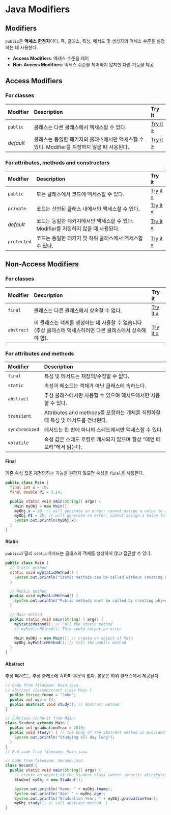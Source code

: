 # Java Modifiers

## Modifiers

`public`은 **액세스 한정자**이다. 즉, 클래스, 특성, 메서드 및 생성자의 액세스 수준을 설정하는 데 사용한다.

- **Access Modifiers**: 엑세스 수준을 제어
- **Non-Access Modifiers**: 액세스 수준을 제어하지 않지만 다른 기능을 제공

## Access Modifiers

### For classes

| Modifier  | Description                                                  | Try it                                                       |
| :-------- | :----------------------------------------------------------- | :----------------------------------------------------------- |
| `public`  | 클래스는 다른 클래스에서 액세스할 수 있다.                   | [Try it »](https://www.w3schools.com/java/tryjava.asp?filename=demo_mod_public) |
| *default* | 클래스는 동일한 패키지의 클래스에서만 액세스할 수 있다. Modifier를 지정하지 않을 때 사용된다. | [Try it »](https://www.w3schools.com/java/tryjava.asp?filename=demo_mod_default) |

### For attributes, methods and constructors

| Modifier    | Description                                                  | Try it                                                       |
| :---------- | :----------------------------------------------------------- | :----------------------------------------------------------- |
| `public`    | 모든 클래스에서 코드에 액세스할 수 있다.                     | [Try it »](https://www.w3schools.com/java/tryjava_multi.asp?filename=demo_mod_public2&multi=demo_mod_public2_multi) |
| `private`   | 코드는 선언된 클래스 내에서만 액세스할 수 있다.              | [Try it »](https://www.w3schools.com/java/tryjava.asp?filename=demo_access_mod) |
| *default*   | 코드는 동일한 패키지에서만 액세스할 수 있다. Modifier를 지정하지 않을 때 사용된다. | [Try it »](https://www.w3schools.com/java/tryjava.asp?filename=demo_mod_default2) |
| `protected` | 코드는 동일한 패키지 및 하위 클래스에서 액세스할 수 있다.    | [Try it »](https://www.w3schools.com/java/tryjava.asp?filename=demo_mod_protected) |

## Non-Access Modifiers

### For classes

| Modifier   | Description                                                  | Try it                                                       |
| :--------- | :----------------------------------------------------------- | :----------------------------------------------------------- |
| `final`    | 클래스는 다른 클래스에서 상속할 수 없다.                     | [Try it »](https://www.w3schools.com/java/tryjava.asp?filename=demo_inherit_final) |
| `abstract` | 이 클래스는 객체를 생성하는 데 사용할 수 없습니다(추상 클래스에 액세스하려면 다른 클래스에서 상속해야 함). | [Try it »](https://www.w3schools.com/java/tryjava_multi.asp?filename=demo_mod_abstract&multi=demo_mod_abstract_multi) |

### For attributes and methods

| Modifier       | Description                                                  |
| :------------- | :----------------------------------------------------------- |
| `final`        | 특성 및 메서드는 재정의/수정할 수 없다.                      |
| `static`       | 속성과 메소드는 객체가 아닌 클래스에 속하느다.               |
| `abstract`     | 추상 클래스에서만 사용할 수 있으며 메서드에서만 사용할 수 있다. |
| `transient`    | Attributes and methods를 포함하는 개체를 직렬화할 때 특성 및 메서드를 건너뛴다. |
| `synchronized` | 메서드는 한 번에 하나의 스레드에서만 액세스할 수 있다.       |
| `volatile`     | 속성 값은 스레드 로컬로 캐시되지 않으며 항상 "메인 메모리"에서 읽는다. |

#### Final

기존 속성 값을 재정의하는 기능을 원하지 않으면 속성을 `final`을 사용한다.

```java
public class Main {
  final int x = 10;
  final double PI = 3.14;

  public static void main(String[] args) {
    Main myObj = new Main();
    myObj.x = 50; // will generate an error: cannot assign a value to a final variable
    myObj.PI = 25; // will generate an error: cannot assign a value to a final variable
    System.out.println(myObj.x);
  }
}
```

#### Static

`public`과 달리  `static`메서드는 클래스의 객체를 생성하지 않고 접근할 수 있다.

```java
public class Main {
  // Static method
  static void myStaticMethod() {
    System.out.println("Static methods can be called without creating objects");
  }

  // Public method
  public void myPublicMethod() {
    System.out.println("Public methods must be called by creating objects");
  }

  // Main method
  public static void main(String[ ] args) {
    myStaticMethod(); // Call the static method
    // myPublicMethod(); This would output an error

    Main myObj = new Main(); // Create an object of Main
    myObj.myPublicMethod(); // Call the public method
  }
}
```

#### Abstract

추상 메서드는 추상 클래스에 속하며 본문이 없다. 본문은 하위 클래스에서 제공된다.

```java
// Code from filename: Main.java
// abstract classabstract class Main {
  public String fname = "John";
  public int age = 24;
  public abstract void study(); // abstract method
}

// Subclass (inherit from Main)
class Student extends Main {
  public int graduationYear = 2018;
  public void study() { // the body of the abstract method is provided here
    System.out.println("Studying all day long");
  }
}
// End code from filename: Main.java

// Code from filename: Second.java
class Second {
  public static void main(String[] args) {
    // create an object of the Student class (which inherits attributes and methods from Main)
    Student myObj = new Student();

    System.out.println("Name: " + myObj.fname);
    System.out.println("Age: " + myObj.age);
    System.out.println("Graduation Year: " + myObj.graduationYear);
    myObj.study(); // call abstract method  }
}
```
